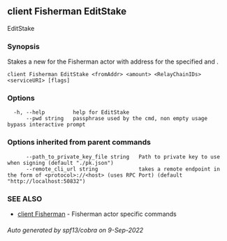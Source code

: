 ## client Fisherman EditStake

EditStake <fromAddr> <amount> <RelayChainIDs> <serviceURI>

### Synopsis

Stakes a new <amount> for the Fisherman actor with address <fromAddr> for the specified <RelayChainIDs> and <serviceURI>.

```
client Fisherman EditStake <fromAddr> <amount> <RelayChainIDs> <serviceURI> [flags]
```

### Options

```
  -h, --help         help for EditStake
      --pwd string   passphrase used by the cmd, non empty usage bypass interactive prompt
```

### Options inherited from parent commands

```
      --path_to_private_key_file string   Path to private key to use when signing (default "./pk.json")
      --remote_cli_url string             takes a remote endpoint in the form of <protocol>://<host> (uses RPC Port) (default "http://localhost:50832")
```

### SEE ALSO

* [client Fisherman](client_Fisherman.md)	 - Fisherman actor specific commands

###### Auto generated by spf13/cobra on 9-Sep-2022
